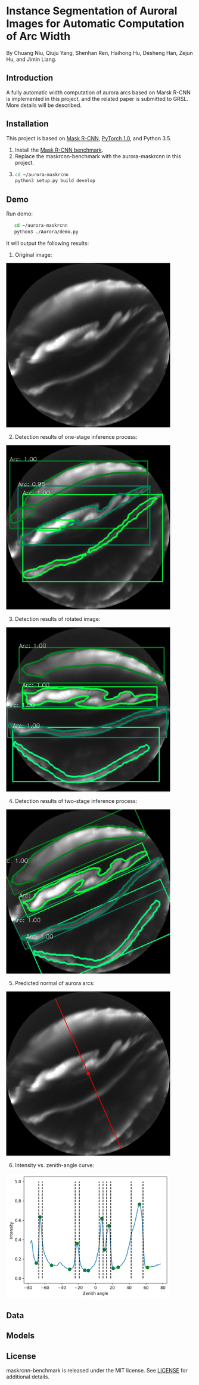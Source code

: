 # Instance Segmentation of Auroral Images for Automatic Computation of Arc Width

By Chuang Niu, Qiuju Yang, Shenhan Ren, Haihong Hu, Desheng Han, Zejun Hu, and Jimin Liang.

## Introduction
A fully automatic width computation of aurora arcs based on Marsk R-CNN is implemented in this project,
and the related paper is submitted to GRSL. More details will be described.

## Installation

This project is based on [Mask R-CNN](https://github.com/facebookresearch/maskrcnn-benchmark),
[PyTorch 1.0](https://pytorch.org/), and Python 3.5.

1. Install the [Mask R-CNN benchmark](https://github.com/facebookresearch/maskrcnn-benchmark).
2. Replace the maskrcnn-benchmark with the aurora-maskrcnn in this project.
3. ```bash
   cd ~/aurora-maskrcnn
   python3 setup.py build develop
   ```

## Demo
Run demo:
```bash
   cd ~/aurora-maskrcnn
   python3 ./Aurora/demo.py
```
It will output the following results:

1. Original image:
<img width="440" src="/demo_results/N20040116G050623.png"/>

2. Detection results of one-stage inference process:
<img width="440" src="/demo_results/N20040116G050623_one_stage.png"/>

3. Detection results of rotated image:
<img width="440" src="/demo_results/N20040116G050623_two_stage.png"/>

4. Detection results of two-stage inference process:
<img width="440" src="/demo_results/N20040116G050623_two_stage_rotation.png"/>

5. Predicted normal of aurora arcs:
<img width="440" src="/demo_results/N20040116G050623_normal.png"/>

6. Intensity vs. zenith-angle curve:
<img width="440" src="/demo_results/N20040116G050623_intensity.png"/>

## Data

## Models

## License

maskrcnn-benchmark is released under the MIT license. See [LICENSE](LICENSE) for additional details.
